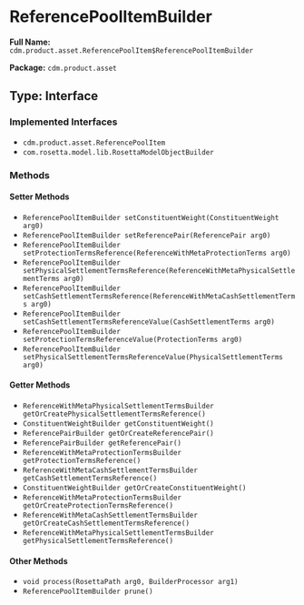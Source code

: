 # ReferencePoolItemBuilder

**Full Name:** `cdm.product.asset.ReferencePoolItem$ReferencePoolItemBuilder`

**Package:** `cdm.product.asset`

## Type: Interface

### Implemented Interfaces

- `cdm.product.asset.ReferencePoolItem`
- `com.rosetta.model.lib.RosettaModelObjectBuilder`

### Methods

#### Setter Methods

- `ReferencePoolItemBuilder setConstituentWeight(ConstituentWeight arg0)`
- `ReferencePoolItemBuilder setReferencePair(ReferencePair arg0)`
- `ReferencePoolItemBuilder setProtectionTermsReference(ReferenceWithMetaProtectionTerms arg0)`
- `ReferencePoolItemBuilder setPhysicalSettlementTermsReference(ReferenceWithMetaPhysicalSettlementTerms arg0)`
- `ReferencePoolItemBuilder setCashSettlementTermsReference(ReferenceWithMetaCashSettlementTerms arg0)`
- `ReferencePoolItemBuilder setCashSettlementTermsReferenceValue(CashSettlementTerms arg0)`
- `ReferencePoolItemBuilder setProtectionTermsReferenceValue(ProtectionTerms arg0)`
- `ReferencePoolItemBuilder setPhysicalSettlementTermsReferenceValue(PhysicalSettlementTerms arg0)`

#### Getter Methods

- `ReferenceWithMetaPhysicalSettlementTermsBuilder getOrCreatePhysicalSettlementTermsReference()`
- `ConstituentWeightBuilder getConstituentWeight()`
- `ReferencePairBuilder getOrCreateReferencePair()`
- `ReferencePairBuilder getReferencePair()`
- `ReferenceWithMetaProtectionTermsBuilder getProtectionTermsReference()`
- `ReferenceWithMetaCashSettlementTermsBuilder getCashSettlementTermsReference()`
- `ConstituentWeightBuilder getOrCreateConstituentWeight()`
- `ReferenceWithMetaProtectionTermsBuilder getOrCreateProtectionTermsReference()`
- `ReferenceWithMetaCashSettlementTermsBuilder getOrCreateCashSettlementTermsReference()`
- `ReferenceWithMetaPhysicalSettlementTermsBuilder getPhysicalSettlementTermsReference()`

#### Other Methods

- `void process(RosettaPath arg0, BuilderProcessor arg1)`
- `ReferencePoolItemBuilder prune()`

